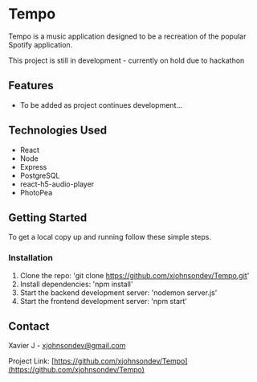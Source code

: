 # Tempo

Tempo is a music application designed to be a recreation of the popular Spotify application. 

This project is still in development - currently on hold due to hackathon

## Features

- To be added as project continues development...

## Technologies Used

- React
- Node
- Express
- PostgreSQL
- react-h5-audio-player
- PhotoPea

## Getting Started

To get a local copy up and running follow these simple steps.

### Installation

1. Clone the repo: 'git clone https://github.com/xjohnsondev/Tempo.git'
2. Install dependencies: 'npm install'
3. Start the backend development server: 'nodemon server.js'
4. Start the frontend development server: 'npm start'


## Contact

Xavier J - xjohnsondev@gmail.com

Project Link: [https://github.com/xjohnsondev/Tempo](https://github.com/xjohnsondev/Tempo)
